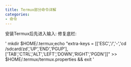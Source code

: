 ```yaml
---
title: Termux部分命令详解
categories:
- 命令
---
```


安装Termux后先进入输入:
修复底栏:

' mkdir $HOME/.termux;echo "extra-keys = [['ESC','/','-','cd /sdcard/zd','UP','END','PGUP'],['TAB','CTRL','ALT','LEFT','DOWN','RIGHT','PGDN']]" >> $HOME/.termux/termux.properties && exit '
